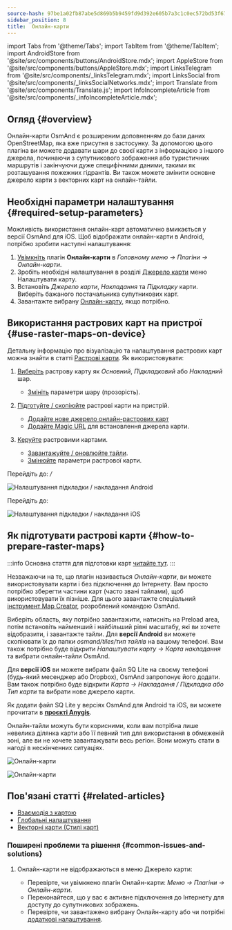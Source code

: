 ```yaml
---
source-hash: 97be1a02fb87abe5d869b5b9459fd9d392e605b7a3c1c0ec572bd53f6721a598
sidebar_position: 8
title:  Онлайн-карти
---
```

import Tabs from '@theme/Tabs';
import TabItem from '@theme/TabItem';
import AndroidStore from '@site/src/components/buttons/AndroidStore.mdx';
import AppleStore from '@site/src/components/buttons/AppleStore.mdx';
import LinksTelegram from '@site/src/components/_linksTelegram.mdx';
import LinksSocial from '@site/src/components/_linksSocialNetworks.mdx';
import Translate from '@site/src/components/Translate.js';
import InfoIncompleteArticle from '@site/src/components/_infoIncompleteArticle.mdx';



## Огляд {#overview}

Онлайн-карти OsmAnd є розширеним доповненням до бази даних OpenStreetMap, яка вже присутня в застосунку. За допомогою цього плагіна ви можете додавати шари до своєї карти з інформацією з іншого джерела, починаючи з супутникового зображення або туристичних маршрутів і закінчуючи дуже специфічними даними, такими як розташування пожежних гідрантів. Ви також можете змінити основне джерело карти з векторних карт на онлайн-тайли.


## Необхідні параметри налаштування {#required-setup-parameters}

Можливість використання онлайн-карт автоматично вмикається у версії OsmAnd для iOS. Щоб відображати онлайн-карти в Android, потрібно зробити наступні налаштування:

1. [Увімкніть](../plugins/index.md#enable--disable) плагін **Онлайн-карти** в *Головному меню → Плагіни → Онлайн-карти*.
2. Зробіть необхідні налаштування в розділі [Джерело карти](../map/raster-maps.md#select-raster-maps) меню Налаштувати карту.
3. Встановіть *Джерело карти*, *Накладання* та *Підкладку* карти. Виберіть бажаного постачальника супутникових карт.
4. Завантажте вибрану [Онлайн-карту](#how-to-prepare-raster-maps), якщо потрібно.


## Використання растрових карт на пристрої {#use-raster-maps-on-device}

Детальну інформацію про візуалізацію та налаштування растрових карт можна знайти в статті [Растрові карти](../map/raster-maps.md). Як використовувати:

1. [Виберіть](../map/raster-maps.md#select-raster-maps) растрову карту як *Основний*, *Підкладковий* або *Накладний* шар.
    - [Змініть](../map/raster-maps.md#how-to-use-raster-maps) параметри шару (прозорість).

2. [Підготуйте / скопіюйте](../map/raster-maps.md#prepare--copy-raster-maps-to-device) растрові карти на пристрій.
    - [Додайте нове джерело онлайн-растрових карт](../map/raster-maps.md#add-new-online-raster-map-source)
    - [Додайте Magic URL](../map/raster-maps.md#magic-url-to-install-map-source) для встановлення джерела карти.

3. [Керуйте](../map/raster-maps.md#manage-raster-maps) растровими картами.
    - [Завантажуйте / оновлюйте тайли](../map/raster-maps.md#download--update-tiles).
    - [Змінюйте](../map/raster-maps.md#change-raster-map-parameters) параметри растрової карти.


<Tabs groupId="operating-systems" queryString="current-os">

<TabItem value="android" label="Android">  

Перейдіть до: *<Translate android="true" ids="shared_string_menu,configure_map,layer_overlay"/> / <Translate android="true" ids="layer_underlay"/>*

![Налаштування підкладки / накладання Android](@site/static/img/plugins/online-maps/config-underlay-overlay-android.png)

</TabItem>

<TabItem value="ios" label="iOS">  

Перейдіть до: *<Translate ios="true" ids="shared_string_menu,configure_map,map_settings_overunder"/>*

![Налаштування підкладки / накладання iOS](@site/static/img/plugins/online-maps/config-underlay-overlay-ios.png)

</TabItem>

</Tabs>


## Як підготувати растрові карти {#how-to-prepare-raster-maps}

:::info
Основна стаття для підготовки карт [читайте тут](https://docs.osmand.net/docs/technical/map-creation/create-offline-maps-yourself#raster-maps-advanced).
:::

Незважаючи на те, що плагін називається *Онлайн-карти*, ви можете використовувати карти і без підключення до Інтернету. Вам просто потрібно зберегти частини карт (часто звані тайлами), щоб використовувати їх пізніше. Для цього завантажте спеціальний [інструмент Map Creator](http://download.osmand.net/latest-night-build/OsmAndMapCreator-main.zip), розроблений командою OsmAnd.

Виберіть область, яку потрібно завантажити, натисніть на Preload area, потім встановіть найменший і найбільший рівні масштабу, які ви хочете відобразити, і завантажте тайли.
Для <b>версії Android</b> ви можете скопіювати їх до папки <i>osmand/tiles/*тип тайлів*</i> на вашому телефоні. Вам також потрібно буде відкрити <i>Налаштувати карту -> Карта накладання</i> та вибрати онлайн-тайли OsmAnd.

Для <b>версії iOS</b> ви можете вибрати файл SQ Lite на своєму телефоні (будь-який месенджер або Dropbox), OsmAnd запропонує його додати. Вам також потрібно буде відкрити <i>Карта → Накладання / Підкладка або Тип карти</i> та вибрати нове джерело карти.

Як додати файл SQ Lite у версіях OsmAnd для Android та iOS, ви можете прочитати в <a href="https://anygis.ru/Web/Html/Osmand_en"><b>проєкті Anygis</b></a>.


Онлайн-тайли можуть бути корисними, коли вам потрібна лише невелика ділянка карти або її певний тип для використання в обмеженій зоні, але ви не хочете завантажувати весь регіон. Вони можуть стати в нагоді в нескінченних ситуаціях.

![Онлайн-карти](@site/static/img/plugins/online-maps/map_creator.jpg)

![Онлайн-карти](@site/static/img/plugins/online-maps/map_creator_menu.jpg)


## Пов'язані статті {#related-articles}

- [Взаємодія з картою](../../user/map/interact-with-map.md)
- [Глобальні налаштування](../../user/personal/global-settings.md)
- [Векторні карти (Стилі карт)](../../user/map/vector-maps.md)

### Поширені проблеми та рішення {#common-issues-and-solutions}

1. Онлайн-карти не відображаються в меню Джерело карти:  
  
    - Перевірте, чи увімкнено плагін Онлайн-карти: *Меню → Плагіни → Онлайн-карти*.  
    - Переконайтеся, що у вас є активне підключення до Інтернету для доступу до супутникових зображень.  
    - Перевірте, чи завантажено вибрану Онлайн-карту або чи потрібні [додаткові налаштування](../map/raster-maps.md#select-raster-maps).